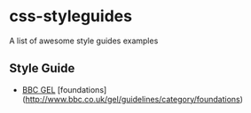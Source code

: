 # css-styleguides
A list of awesome style guides examples 

## Style Guide

* [BBC GEL](http://www.bbc.co.uk/gel) [foundations] (http://www.bbc.co.uk/gel/guidelines/category/foundations)
